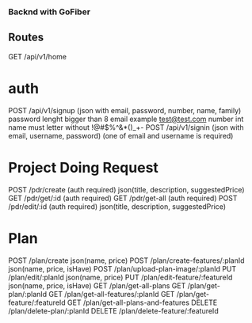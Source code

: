 ### Backnd with GoFiber

## Routes
GET /api/v1/home

# auth
POST /api/v1/signup (json with email, password, number, name, family)
    password lenght bigger than 8
    email example test@test.com
    number int
    name must letter without !@#$%^&*()_+-
POST /api/v1/signin (json with email, username, password) (one of email and username is required)

# Project Doing Request
POST /pdr/create (auth required)        json(title, description, suggestedPrice)
GET /pdr/get/:id (auth required)
GET /pdr/get-all (auth required)
POST /pdr/edit/:id (auth required)      json(title, description, suggestedPrice)

# Plan
POST /plan/create                       json(name, price)
POST /plan/create-features/:planId      json(name, price, isHave)
POST /plan/upload-plan-image/:planId
PUT /plan/edit/:planId                  json(name, price)
PUT	/plan/edit-feature/:featureId       json(name, price, isHave)
GET	/plan/get-all-plans
GET	/plan/get-plan/:planId
GET	/plan/get-all-features/:planId
GET	/plan/get-feature/:featureId
GET /plan/get-all-plans-and-features
DELETE /plan/delete-plan/:planId
DELETE /plan/delete-feature/:featureId